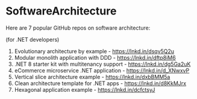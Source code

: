 # SoftwareArchitecture

Here are 7 popular GitHub repos on software architecture:

(for .NET developers)

1. Evolutionary architecture by example - https://lnkd.in/dsqv5Q2u
2. Modular monolith application with DDD - https://lnkd.in/dftp8iM6
3. .NET 8 starter kit with multitenancy support - https://lnkd.in/dg5Ga2uK
4. eCommerce microservice .NET application - https://lnkd.in/d_XNwxvP
5. Vertical slice architecture example - https://lnkd.in/dxbBMM5a
6. Clean architecture template for .NET apps - https://lnkd.in/d8KkMJrx
7. Hexagonal application example - https://lnkd.in/dcfctsyJ
